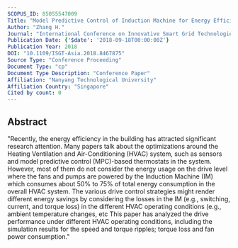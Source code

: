 ```yaml
---
SCOPUS_ID: 85055547009
Title: "Model Predictive Control of Induction Machine for Energy Efficient HVAC Operation"
Author: "Zhang H."
Journal: "International Conference on Innovative Smart Grid Technologies, ISGT Asia 2018"
Publication Date: {'$date': '2018-09-18T00:00:00Z'}
Publication Year: 2018
DOI: "10.1109/ISGT-Asia.2018.8467875"
Source Type: "Conference Proceeding"
Document Type: "cp"
Document Type Description: "Conference Paper"
Affiliation: "Nanyang Technological University"
Affiliation Country: "Singapore"
Cited by count: 0
---
```


## Abstract
"Recently, the energy efficiency in the building has attracted significant research attention. Many papers talk about the optimizations around the Heating Ventilation and Air-Conditioning (HVAC) system, such as sensors and model predictive control (MPC)-based thermostats in the system. However, most of them do not consider the energy usage on the drive level where the fans and pumps are powered by the Induction Machine (IM) which consumes about 50% to 75% of total energy consumption in the overall HVAC system. The various drive control strategies might render different energy savings by considering the losses in the IM (e.g., switching, current, and torque loss) in the different HVAC operating conditions (e.g., ambient temperature changes, etc This paper has analyzed the drive performance under different HVAC operating conditions, including the simulation results for the speed and torque ripples; torque loss and fan power consumption."
